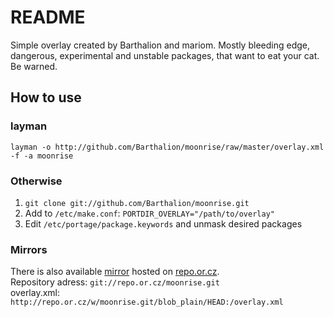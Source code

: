 # README

Simple overlay created by Barthalion and mariom. Mostly bleeding edge, dangerous, experimental and unstable packages, that want to eat your cat. Be warned.

## How to use
### layman
    layman -o http://github.com/Barthalion/moonrise/raw/master/overlay.xml -f -a moonrise 

### Otherwise
1. ``git clone git://github.com/Barthalion/moonrise.git``
2. Add to ``/etc/make.conf``:
``PORTDIR_OVERLAY="/path/to/overlay"``
3. Edit ``/etc/portage/package.keywords`` and unmask desired packages

### Mirrors
There is also available [mirror](http://repo.or.cz/w/moonrise.git) hosted on [repo.or.cz](http://repo.or.cz/).  
Repository adress: ``git://repo.or.cz/moonrise.git``  
overlay.xml: ``http://repo.or.cz/w/moonrise.git/blob_plain/HEAD:/overlay.xml``  
